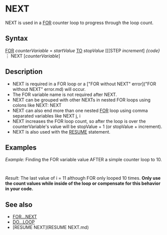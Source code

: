 # NEXT

NEXT is used in a [FOR](FOR.md) counter loop to progress through the loop count.

  

## Syntax

[FOR](FOR.md) *counterVariable* = *startValue* [TO](TO.md) *stopValue* [[[STEP *increment*]
*{code}*
⋮
NEXT [*counterVariable*]
  

## Description

* NEXT is required in a FOR loop or a ["FOR without NEXT" error]("FOR without NEXT" error.md) will occur.
* The FOR variable name is not required after NEXT.
* NEXT can be grouped with other NEXTs in nested FOR loops using colons like NEXT: NEXT
* NEXT can also end more than one nested [FOR](FOR.md) loop using comma separated variables like NEXT j, i
* NEXT increases the FOR loop count, so after the loop is over the counterVariable's value will be stopValue + 1 (or stopValue + increment).
* NEXT is also used with the [RESUME](RESUME.md) statement.

  

## Examples

*Example:* Finding the FOR variable value AFTER a simple counter loop to 10.

``` FOR i = 1 TO 10 PRINT i; NEXT i  PRINT "AFTER the LOOP, NEXT makes the value of i ="; i  
```

``` 1 2 3 4 5 6 7 8 9 10 AFTER the LOOP, NEXT makes the value of i = 11  
```

*Result:* The last value of i = 11 although FOR only looped 10 times. **Only use the count values while inside of the loop or compensate for this behavior in your code.**

  

## See also

* [FOR...NEXT](FOR...NEXT.md)
* [DO...LOOP](DO...LOOP.md)
* [RESUME NEXT](RESUME NEXT.md)

  
